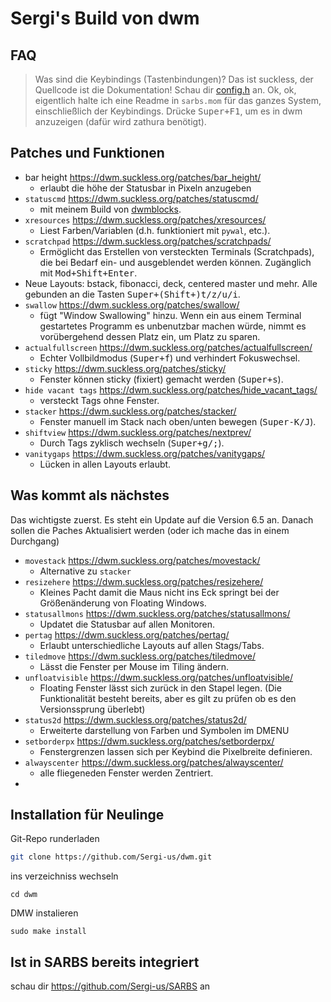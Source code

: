 # Sergi's Build von dwm

## FAQ

> Was sind die Keybindings (Tastenbindungen)?
Das ist suckless, der Quellcode ist die Dokumentation! Schau dir [config.h](config.h) an.
Ok, ok, eigentlich halte ich eine Readme in `sarbs.mom` für das ganzes System, einschließlich der Keybindings.
Drücke <kbd>Super+F1</kbd>, um es in dwm anzuzeigen (dafür wird zathura benötigt).

## Patches und Funktionen

- bar height https://dwm.suckless.org/patches/bar_height/
	- erlaubt die höhe der Statusbar in Pixeln anzugeben
- `statuscmd` https://dwm.suckless.org/patches/statuscmd/
	- mit meinem Build von [dwmblocks](https://github.com/Sergi-us/dwmblocks).
- `xresources` https://dwm.suckless.org/patches/xresources/
	- Liest Farben/Variablen (d.h. funktioniert mit `pywal`, etc.).
- `scratchpad` https://dwm.suckless.org/patches/scratchpads/
	- Ermöglicht das Erstellen von versteckten Terminals (Scratchpads), die bei Bedarf ein- und ausgeblendet werden können. Zugänglich mit <kbd>Mod+Shift+Enter</kbd>.
- Neue Layouts: bstack, fibonacci, deck, centered master und mehr. Alle gebunden an die Tasten <kbd>Super+(Shift+)t/z/u/i</kbd>.
- `swallow` https://dwm.suckless.org/patches/swallow/
	- fügt "Window Swallowing" hinzu. Wenn ein aus einem Terminal gestartetes Programm es unbenutzbar machen würde, nimmt es vorübergehend dessen Platz ein, um Platz zu sparen.
- `actualfullscreen` https://dwm.suckless.org/patches/actualfullscreen/
	- Echter Vollbildmodus (<kbd>Super+f</kbd>) und verhindert Fokuswechsel.
- `sticky` https://dwm.suckless.org/patches/sticky/
	- Fenster können sticky (fixiert) gemacht werden (<kbd>Super+s</kbd>).
- `hide vacant tags` https://dwm.suckless.org/patches/hide_vacant_tags/
	- versteckt Tags ohne Fenster.
- `stacker` https://dwm.suckless.org/patches/stacker/
	- Fenster manuell im Stack nach oben/unten bewegen (<kbd>Super-K/J</kbd>).
- `shiftview` https://dwm.suckless.org/patches/nextprev/
	- Durch Tags zyklisch wechseln (<kbd>Super+g/;</kbd>).
- `vanitygaps` https://dwm.suckless.org/patches/vanitygaps/
	- Lücken in allen Layouts erlaubt.

## Was kommt als nächstes

Das wichtigste zuerst. Es steht ein Update auf die Version 6.5 an. Danach sollen die Paches Aktualisiert werden (oder ich mache das in einem Durchgang)

- `movestack` https://dwm.suckless.org/patches/movestack/
	- Alternative zu `stacker`
- `resizehere` https://dwm.suckless.org/patches/resizehere/
	- Kleines Pacht damit die Maus nicht ins Eck springt bei der Größenänderung von Floating Windows.
- `statusallmons` https://dwm.suckless.org/patches/statusallmons/
	- Updatet die Statusbar auf allen Monitoren.
- `pertag` https://dwm.suckless.org/patches/pertag/
	- Erlaubt unterschiedliche Layouts auf allen Stags/Tabs.
- `tiledmove` https://dwm.suckless.org/patches/tiledmove/
	- Lässt die Fenster per Mouse im Tiling ändern.
- `unfloatvisible` https://dwm.suckless.org/patches/unfloatvisible/
	- Floating Fenster lässt sich zurück in den Stapel legen. (Die Funktionalität besteht bereits, aber es gilt zu prüfen ob es den Versionssprung überlebt)
- `status2d` https://dwm.suckless.org/patches/status2d/
	- Erweiterte darstellung von Farben und Symbolen im DMENU
- `setborderpx` https://dwm.suckless.org/patches/setborderpx/
	- Fenstergrenzen lassen sich per Keybind die Pixelbreite definieren.
- `alwayscenter` https://dwm.suckless.org/patches/alwayscenter/
	- alle fliegeneden Fenster werden Zentriert.
-

## Installation für Neulinge

Git-Repo runderladen
```bash
git clone https://github.com/Sergi-us/dwm.git
```
ins verzeichniss wechseln
```
cd dwm
```
DMW instalieren
```
sudo make install
```

## Ist in SARBS bereits integriert
schau dir https://github.com/Sergi-us/SARBS an
